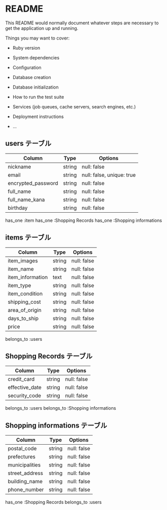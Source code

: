 # README

This README would normally document whatever steps are necessary to get the
application up and running.

Things you may want to cover:

* Ruby version

* System dependencies

* Configuration

* Database creation

* Database initialization

* How to run the test suite

* Services (job queues, cache servers, search engines, etc.)

* Deployment instructions

* ...


## users テーブル
| Column             | Type   | Options     |
| ------------------ | ------ | ----------- |
| nickname           | string | null: false |
| email              | string | null: false, unique: true |
| encrypted_password | string | null: false |
| full_name          | string | null: false |
| full_name_kana     | string | null: false |
| birthday           | string | null: false |

has_one :item
has_one :Shopping Records
has_one :Shopping informations



## items テーブル
| Column             | Type   | Options     |
| ------------------ | ------ | ----------- |
| item_images        | string | null: false |
| item_name          | string | null: false |
| item_information   | text   | null: false |
| item_type          | string | null: false |
| item_condition     | string | null: false |
| shipping_cost      | string | null: false |
| area_of_origin     | string | null: false |
| days_to_ship       | string | null: false |
| price              | string | null: false |

belongs_to :users


## Shopping Records テーブル
| Column             | Type   | Options     |
| ------------------ | ------ | ----------- |
| credit_card        | string | null: false |
| effective_date     | string | null: false |
| security_code      | string | null: false |

belongs_to :users
belongs_to :Shopping informations


## Shopping informations テーブル
| Column             | Type   | Options     |
| ------------------ | ------ | ----------- |
| postal_code        | string | null: false |
| prefectures        | string | null: false |
| municipalities     | string | null: false |
| street_address     | string | null: false |
| building_name      | string | null: false |
| phone_number       | string | null: false |

has_one :Shopping Records
belongs_to :users